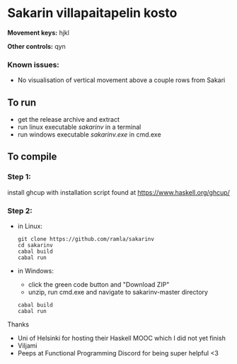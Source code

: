 # Sakarin villapaitapelin kosto

**Movement keys:** hjkl

**Other controls:** qyn

### Known issues:
  - No visualisation of vertical movement above a couple rows from Sakari

## To run

  - get the release archive and extract
  - run linux executable *sakarinv* in a terminal
  - run windows executable *sakarinv.exe* in cmd.exe

## To compile

###  Step 1: 

install ghcup with installation script found at https://www.haskell.org/ghcup/

###  Step 2:
  
- in Linux:
  ```
  git clone https://github.com/ramla/sakarinv
  cd sakarinv
  cabal build
  cabal run
  ```

- in Windows: 
  * click the green code button and "Download ZIP"
  * unzip, run cmd.exe and navigate to sakarinv-master directory
  ```
  cabal build
  cabal run
  ```

Thanks
- Uni of Helsinki for hosting their Haskell MOOC which I did not yet finish
- Viljami
- Peeps at Functional Programming Discord for being super helpful <3
